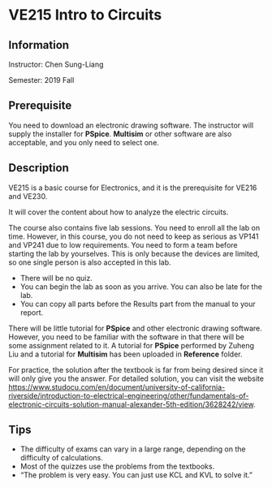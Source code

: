 # VE215 Intro to Circuits

## Information

Instructor: Chen Sung-Liang

Semester: 2019 Fall

## Prerequisite

You need to download an electronic drawing software. The instructor will supply the installer for **PSpice**. **Multisim** or other software are also acceptable, and you only need to select one.

## Description

VE215 is a basic course for Electronics, and it is the prerequisite for VE216 and VE230.

It will cover the content about how to analyze the electric circuits.

The course also contains five lab sessions. You need to enroll all the lab on time. However, in this course, you do not need to keep as serious as VP141 and VP241 due to low requirements. You need to form a team before starting the lab by yourselves. This is only because the devices are limited, so one single person is also accepted in this lab.

- There will be no quiz.
- You can begin the lab as soon as you arrive. You can also be late for the lab.
- You can copy all parts before the Results part from the manual to your report.

There will be little tutorial for **PSpice** and other electronic drawing software. However, you need to be familiar with the software in that there will be some assignment related to it. A tutorial for **PSpice** performed by Zuheng Liu and a tutorial for **Multisim** has been uploaded in **Reference** folder.

For practice, the solution after the textbook is far from being desired since it will only give you the answer. For detailed solution, you can visit the website https://www.studocu.com/en/document/university-of-california-riverside/introduction-to-electrical-engineering/other/fundamentals-of-electronic-circuits-solution-manual-alexander-5th-edition/3628242/view. 

## Tips

- The difficulty of exams can vary in a large range, depending on the difficulty of calculations.
- Most of the quizzes use the problems from the textbooks.
- “The problem is very easy. You can just use KCL and KVL to solve it.”

 
